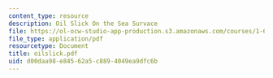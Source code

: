 ```yaml
---
content_type: resource
description: Oil Slick On the Sea Survace
file: https://ol-ocw-studio-app-production.s3.amazonaws.com/courses/1-63-advanced-fluid-dynamics-of-the-environment-fall-2002/d00daa98e84562a5c8894049ea9dfc6b_oilslick.pdf
file_type: application/pdf
resourcetype: Document
title: oilslick.pdf
uid: d00daa98-e845-62a5-c889-4049ea9dfc6b
---
```

